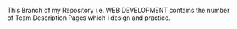 This Branch of my Repository i.e. WEB DEVELOPMENT contains the number of Team Description Pages which I design and practice.
